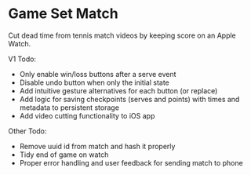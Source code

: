 # Game Set Match

Cut dead time from tennis match videos by keeping score on an Apple Watch.

V1 Todo:
- Only enable win/loss buttons after a serve event
- Disable undo button when only the initial state
- Add intuitive gesture alternatives for each button (or replace)
- Add logic for saving checkpoints (serves and points) with times and metadata to persistent storage
- Add video cutting functionality to iOS app

Other Todo:
- Remove uuid id from match and hash it properly
- Tidy end of game on watch
- Proper error handling and user feedback for sending match to phone
